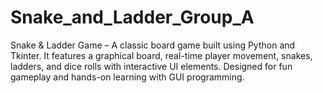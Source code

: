 # Snake_and_Ladder_Group_A
Snake &amp; Ladder Game – A classic board game built using Python and Tkinter. It features a graphical board, real-time player movement, snakes, ladders, and dice rolls with interactive UI elements. Designed for fun gameplay and hands-on learning with GUI programming.
